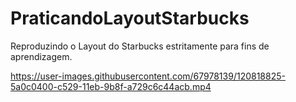 # PraticandoLayoutStarbucks
Reproduzindo o Layout do Starbucks estritamente para fins de aprendizagem.


https://user-images.githubusercontent.com/67978139/120818825-5a0c0400-c529-11eb-9b8f-a729c6c44acb.mp4
